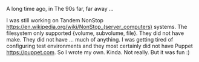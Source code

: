A long time ago, in The 90s far, far away ...

I was still working on Tandem NonStop
<https://en.wikipedia.org/wiki/NonStop_(server_computers)>
systems. The filesystem only supported {volume, subvolume, file}. They
did not have make. They did not have ... much of anything. I was
getting tired of configuring test environments and they most certainly
did not have Puppet <https://puppet.com>. So I wrote my
own. Kinda. Not really. But it was fun :)
